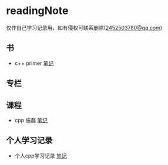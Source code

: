 # readingNote
仅作自己学习记录用，如有侵权可联系删除(2452503780@qq.com)
## 书

- c++ primer [笔记](cpp_primer_note/readme.md) 

## 专栏

## 课程 

- cpp 施磊 [笔记](cppShilei/Readme.md)

## 个人学习记录

- 个人cpp学习记录 [笔记](myCppNote/readme.md)


